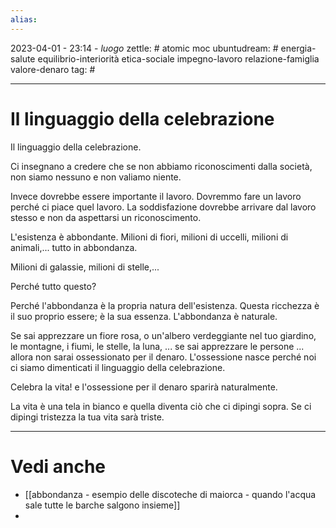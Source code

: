 ```yaml
---
alias: 
---
```

2023-04-01 - 23:14 - *luogo*
zettle: # atomic moc
ubuntudream: # energia-salute equilibrio-interiorità etica-sociale impegno-lavoro relazione-famiglia valore-denaro 
tag: #

---
# Il linguaggio della celebrazione

Il linguaggio della celebrazione.

Ci insegnano a credere che se non abbiamo riconoscimenti dalla società, non siamo nessuno e non valiamo niente.

Invece dovrebbe essere importante il lavoro. Dovremmo fare un lavoro perché ci piace quel lavoro. La soddisfazione dovrebbe arrivare dal lavoro stesso e non da aspettarsi un riconoscimento.

L'esistenza è abbondante. Milioni di fiori, milioni di uccelli, milioni di animali,... tutto in abbondanza.

Milioni di galassie, milioni di stelle,...

Perché tutto questo?

Perché l'abbondanza è la propria natura dell'esistenza. Questa ricchezza è il suo proprio essere; è la sua essenza. L'abbondanza è naturale.


Se sai apprezzare un fiore rosa, o un'albero verdeggiante nel tuo giardino, le montagne, i fiumi, le stelle, la luna, ...
se sai apprezzare le persone ...
allora non sarai ossessionato per il denaro.
L'ossessione nasce perché noi ci siamo dimenticati il linguaggio della celebrazione.

Celebra la vita! e l'ossessione per il denaro sparirà naturalmente.

La vita è una tela in bianco e quella diventa ciò che ci dipingi sopra.
Se ci dipingi tristezza la tua vita sarà triste.




---
# Vedi anche
- [[abbondanza - esempio delle discoteche di maiorca - quando l'acqua sale tutte le barche salgono insieme]]
- 